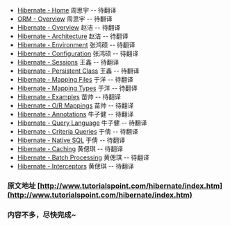 - [Hibernate - Home](home.md)              周思宇 -- 待翻译
- [ORM - Overview](orm-overview.md)                周思宇 -- 待翻译
- [Hibernate - Overview](overview.md)          赵洁 -- 待翻译
- [Hibernate - Architecture](architecture.md)      赵洁 -- 待翻译
- [Hibernate - Environment](environment.md)       张鸿硕 -- 待翻译
- [Hibernate - Configuration](configuration.md)     张鸿硕 -- 待翻译
- [Hibernate - Sessions](sessions.md)          王鑫 -- 待翻译
- [Hibernate - Persistent Class](persistent-class.md)  王鑫 -- 待翻译
- [Hibernate - Mapping Files](mapping-files.md)     于洋 -- 待翻译
- [Hibernate - Mapping Types](mapping-types.md)     于洋 -- 待翻译
- [Hibernate - Examples](examples.md)          苗帅 -- 待翻译
- [Hibernate - O/R Mappings](or-mappings.md)      苗帅 -- 待翻译
- [Hibernate - Annotations](annotations.md)       牛子健 -- 待翻译
- [Hibernate - Query Language](query-language.md)    牛子健 -- 待翻译
- [Hibernate - Criteria Queries](criteria-queries.md)  于倩 -- 待翻译
- [Hibernate - Native SQL](native-sql.md)        于倩 -- 待翻译
- [Hibernate - Caching](caching.md)           黄偲琪 -- 待翻译
- [Hibernate - Batch Processing](batch-processing.md)  黄偲琪 -- 待翻译
- [Hibernate - Interceptors](interceptors.md)      黄偲琪 -- 待翻译


### 原文地址 [http://www.tutorialspoint.com/hibernate/index.htm](http://www.tutorialspoint.com/hibernate/index.htm)

### 内容不多，尽快完成~